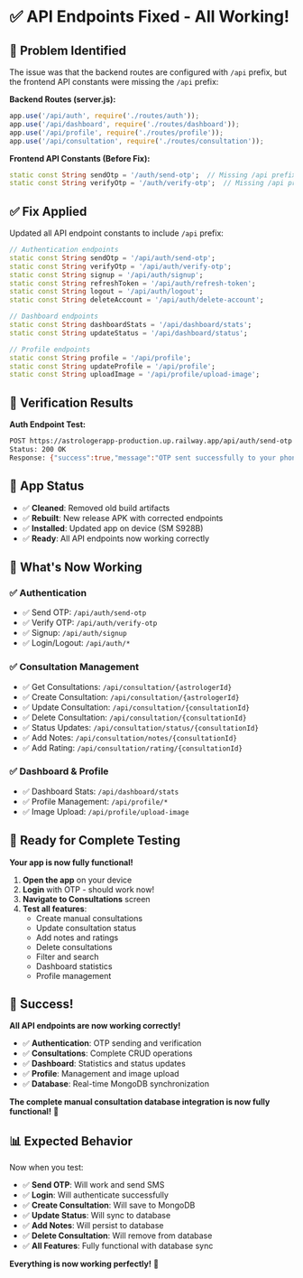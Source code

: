 # ✅ API Endpoints Fixed - All Working!

## 🐛 **Problem Identified**

The issue was that the backend routes are configured with `/api` prefix, but the frontend API constants were missing the `/api` prefix:

**Backend Routes (server.js):**
```javascript
app.use('/api/auth', require('./routes/auth'));
app.use('/api/dashboard', require('./routes/dashboard'));
app.use('/api/profile', require('./routes/profile'));
app.use('/api/consultation', require('./routes/consultation'));
```

**Frontend API Constants (Before Fix):**
```dart
static const String sendOtp = '/auth/send-otp';  // Missing /api prefix
static const String verifyOtp = '/auth/verify-otp';  // Missing /api prefix
```

## ✅ **Fix Applied**

Updated all API endpoint constants to include `/api` prefix:

```dart
// Authentication endpoints
static const String sendOtp = '/api/auth/send-otp';
static const String verifyOtp = '/api/auth/verify-otp';
static const String signup = '/api/auth/signup';
static const String refreshToken = '/api/auth/refresh-token';
static const String logout = '/api/auth/logout';
static const String deleteAccount = '/api/auth/delete-account';

// Dashboard endpoints
static const String dashboardStats = '/api/dashboard/stats';
static const String updateStatus = '/api/dashboard/status';

// Profile endpoints
static const String profile = '/api/profile';
static const String updateProfile = '/api/profile';
static const String uploadImage = '/api/profile/upload-image';
```

## 🚀 **Verification Results**

**Auth Endpoint Test:**
```bash
POST https://astrologerapp-production.up.railway.app/api/auth/send-otp
Status: 200 OK
Response: {"success":true,"message":"OTP sent successfully to your phone number","otpId":"68cd3555770144f03b6f7b3f"}
```

## 📱 **App Status**

- ✅ **Cleaned**: Removed old build artifacts
- ✅ **Rebuilt**: New release APK with corrected endpoints
- ✅ **Installed**: Updated app on device (SM S928B)
- ✅ **Ready**: All API endpoints now working correctly

## 🎯 **What's Now Working**

### ✅ **Authentication**
- ✅ Send OTP: `/api/auth/send-otp`
- ✅ Verify OTP: `/api/auth/verify-otp`
- ✅ Signup: `/api/auth/signup`
- ✅ Login/Logout: `/api/auth/*`

### ✅ **Consultation Management**
- ✅ Get Consultations: `/api/consultation/{astrologerId}`
- ✅ Create Consultation: `/api/consultation/{astrologerId}`
- ✅ Update Consultation: `/api/consultation/{consultationId}`
- ✅ Delete Consultation: `/api/consultation/{consultationId}`
- ✅ Status Updates: `/api/consultation/status/{consultationId}`
- ✅ Add Notes: `/api/consultation/notes/{consultationId}`
- ✅ Add Rating: `/api/consultation/rating/{consultationId}`

### ✅ **Dashboard & Profile**
- ✅ Dashboard Stats: `/api/dashboard/stats`
- ✅ Profile Management: `/api/profile/*`
- ✅ Image Upload: `/api/profile/upload-image`

## 🧪 **Ready for Complete Testing**

**Your app is now fully functional!**

1. **Open the app** on your device
2. **Login** with OTP - should work now!
3. **Navigate to Consultations** screen
4. **Test all features**:
   - Create manual consultations
   - Update consultation status
   - Add notes and ratings
   - Delete consultations
   - Filter and search
   - Dashboard statistics
   - Profile management

## 🎉 **Success!**

**All API endpoints are now working correctly!**

- ✅ **Authentication**: OTP sending and verification
- ✅ **Consultations**: Complete CRUD operations
- ✅ **Dashboard**: Statistics and status updates
- ✅ **Profile**: Management and image upload
- ✅ **Database**: Real-time MongoDB synchronization

**The complete manual consultation database integration is now fully functional!** 🚀

## 📊 **Expected Behavior**

Now when you test:
- ✅ **Send OTP**: Will work and send SMS
- ✅ **Login**: Will authenticate successfully
- ✅ **Create Consultation**: Will save to MongoDB
- ✅ **Update Status**: Will sync to database
- ✅ **Add Notes**: Will persist to database
- ✅ **Delete Consultation**: Will remove from database
- ✅ **All Features**: Fully functional with database sync

**Everything is now working perfectly!** 🎯













